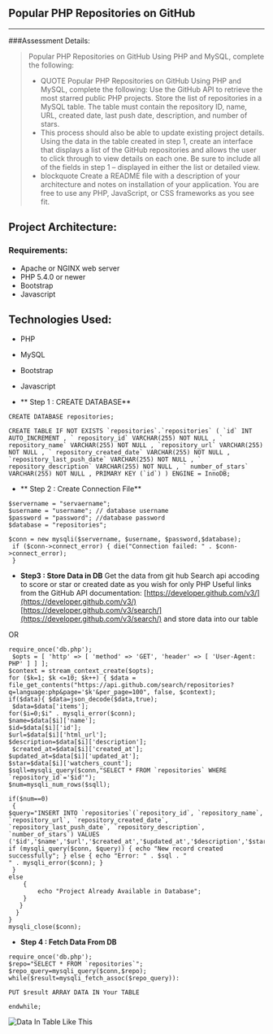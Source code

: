 ## Popular PHP Repositories on GitHub 
---
###Assessment Details:
> Popular PHP Repositories on GitHub Using PHP and MySQL, complete the following: 
> * QUOTE Popular PHP Repositories on GitHub Using PHP and MySQL, complete the following: Use the GitHub API to retrieve the most starred public PHP projects. Store the list of repositories in a MySQL table. The table must contain the repository ID, name, URL, created date, last push date, description, and number of stars.
> * This process should also be able to update existing project details. Using the data in the table created in step 1, create an interface that displays a list of the GitHub repositories and allows the user to click through to view details on each one. Be sure to include all of the fields in step 1 – displayed in either the list or detailed view.
> * blockquote Create a README file with a description of your architecture and notes on installation of your application. You are free to use any PHP, JavaScript, or CSS frameworks as you see fit. 

## Project Architecture:

### Requirements:
>
* Apache or NGINX web server
* PHP 5.4.0 or newer
* Bootstrap
* Javascript

## Technologies Used:
> 
* PHP 
* MySQL 
* Bootstrap 
* Javascript


 
 
 
* ** Step 1 : CREATE DATABASE** 

``` 
CREATE DATABASE repositories;
```
```
CREATE TABLE IF NOT EXISTS `repositories`.`repositories` ( `id` INT AUTO_INCREMENT , ` repository_id` VARCHAR(255) NOT NULL , ` repository_name` VARCHAR(255) NOT NULL , `repository_url` VARCHAR(255) NOT NULL , ` repository_created_date` VARCHAR(255) NOT NULL , `repository_last_push_date` VARCHAR(255) NOT NULL , ` repository_description` VARCHAR(255) NOT NULL , ` number_of_stars` VARCHAR(255) NOT NULL , PRIMARY KEY (`id`) ) ENGINE = InnoDB;
 ```

* ** Step 2 : Create Connection File**
 
```
$servername = "servaername"; 
$username = "username"; // database username 
$password = "password"; //database password 
$database = "repositories";

$conn = new mysqli($servername, $username, $password,$database);
 if ($conn->connect_error) { die("Connection failed: " . $conn->connect_error);
 }
```
* **Step3 : Store Data in DB** 
Get the data from git hub Search api accoding to score or star or created date as you wish for only PHP Useful links from the GitHub API 
documentation: 
[https://developer.github.com/v3/](https://developer.github.com/v3/) 
[https://developer.github.com/v3/search/](https://developer.github.com/v3/search/) 
and store data into our table 


OR


```
require_once('db.php');
 $opts = [ 'http' => [ 'method' => 'GET', 'header' => [ 'User-Agent: PHP' ] ] ]; 
$context = stream_context_create($opts); 
for ($k=1; $k <=10; $k++) { $data = file_get_contents("https://api.github.com/search/repositories?q=language:php&page='$k'&per_page=100", false, $context); 
if($data){ $data=json_decode($data,true);
 $data=$data['items']; 
for($i=0;$i" . mysqli_error($conn); 
$name=$data[$i]['name']; 
$id=$data[$i]['id']; 
$url=$data[$i]['html_url']; 
$description=$data[$i]['description'];
 $created_at=$data[$i]['created_at']; 
$updated_at=$data[$i]['updated_at']; 
$star=$data[$i]['watchers_count']; 
$sqll=mysqli_query($conn,"SELECT * FROM `repositories` WHERE `repository_id`='$id'"); 
$num=mysqli_num_rows($sqll);

if($num==0)
 { 
$query="INSERT INTO `repositories`(`repository_id`, `repository_name`, `repository_url`, `repository_created_date`, `repository_last_push_date`, `repository_description`, `number_of_stars`) VALUES ('$id','$name','$url','$created_at','$updated_at','$description','$star')"; if (mysqli_query($conn, $query)) { echo "New record created successfully"; } else { echo "Error: " . $sql . "  
" . mysqli_error($conn); } 
 }
else
    { 
        echo "Project Already Available in Database"; 
    } 
   } 
  } 
} 
mysqli_close($conn);
```

* **Step 4 : Fetch Data From DB**

``` 
require_once('db.php'); 
$repo="SELECT * FROM `repositories`";
$repo_query=mysqli_query($conn,$repo);
while($result=mysqli_fetch_assoc($repo_query)):

PUT $result ARRAY DATA IN Your TABLE

endwhile;
```


![Data In Table Like This ](https://preview.ibb.co/jEC6Cv/Fire_Shot_Capture_4_List_Of_Git_Hub_Repository_http_198_199_73_246_php_repo_List_php.png)